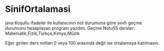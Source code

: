 # SinifOrtalamasi

java Koşullu ifadeler ile kullanıcının not durumuna göre sınıfı geçme durumunu hesaplayan program yazdım. 
Geçme Notu55 
dersler: Matematik,Fizik,Türkçe,Kimya,Müzik

Eğer girilen ders notları 0 veya 100 arasında değil ise ortalamaya katılmasın.
